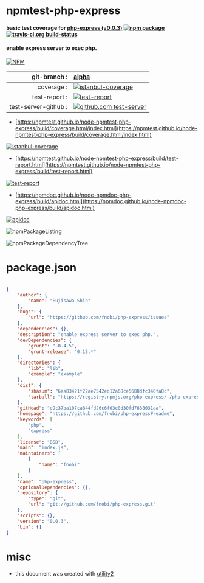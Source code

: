 # npmtest-php-express

#### basic test coverage for  [php-express (v0.0.3)](https://github.com/fnobi/php-express#readme)  [![npm package](https://img.shields.io/npm/v/npmtest-php-express.svg?style=flat-square)](https://www.npmjs.org/package/npmtest-php-express) [![travis-ci.org build-status](https://api.travis-ci.org/npmtest/node-npmtest-php-express.svg)](https://travis-ci.org/npmtest/node-npmtest-php-express)

#### enable express server to exec php.

[![NPM](https://nodei.co/npm/php-express.png?downloads=true&downloadRank=true&stars=true)](https://www.npmjs.com/package/php-express)

| git-branch : | [alpha](https://github.com/npmtest/node-npmtest-php-express/tree/alpha)|
|--:|:--|
| coverage : | [![istanbul-coverage](https://npmtest.github.io/node-npmtest-php-express/build/coverage.badge.svg)](https://npmtest.github.io/node-npmtest-php-express/build/coverage.html/index.html)|
| test-report : | [![test-report](https://npmtest.github.io/node-npmtest-php-express/build/test-report.badge.svg)](https://npmtest.github.io/node-npmtest-php-express/build/test-report.html)|
| test-server-github : | [![github.com test-server](https://npmtest.github.io/node-npmtest-php-express/GitHub-Mark-32px.png)](https://npmtest.github.io/node-npmtest-php-express/build/app/index.html) | | build-artifacts : | [![build-artifacts](https://npmtest.github.io/node-npmtest-php-express/glyphicons_144_folder_open.png)](https://github.com/npmtest/node-npmtest-php-express/tree/gh-pages/build)|

- [https://npmtest.github.io/node-npmtest-php-express/build/coverage.html/index.html](https://npmtest.github.io/node-npmtest-php-express/build/coverage.html/index.html)

[![istanbul-coverage](https://npmtest.github.io/node-npmtest-php-express/build/screenCapture.buildCi.browser.%252Ftmp%252Fbuild%252Fcoverage.lib.html.png)](https://npmtest.github.io/node-npmtest-php-express/build/coverage.html/index.html)

- [https://npmtest.github.io/node-npmtest-php-express/build/test-report.html](https://npmtest.github.io/node-npmtest-php-express/build/test-report.html)

[![test-report](https://npmtest.github.io/node-npmtest-php-express/build/screenCapture.buildCi.browser.%252Ftmp%252Fbuild%252Ftest-report.html.png)](https://npmtest.github.io/node-npmtest-php-express/build/test-report.html)

- [https://npmdoc.github.io/node-npmdoc-php-express/build/apidoc.html](https://npmdoc.github.io/node-npmdoc-php-express/build/apidoc.html)

[![apidoc](https://npmdoc.github.io/node-npmdoc-php-express/build/screenCapture.buildCi.browser.%252Ftmp%252Fbuild%252Fapidoc.html.png)](https://npmdoc.github.io/node-npmdoc-php-express/build/apidoc.html)

![npmPackageListing](https://npmtest.github.io/node-npmtest-php-express/build/screenCapture.npmPackageListing.svg)

![npmPackageDependencyTree](https://npmtest.github.io/node-npmtest-php-express/build/screenCapture.npmPackageDependencyTree.svg)



# package.json

```json

{
    "author": {
        "name": "Fujisawa Shin"
    },
    "bugs": {
        "url": "https://github.com/fnobi/php-express/issues"
    },
    "dependencies": {},
    "description": "enable express server to exec php.",
    "devDependencies": {
        "grunt": "~0.4.5",
        "grunt-release": "0.13.*"
    },
    "directories": {
        "lib": "lib",
        "example": "example"
    },
    "dist": {
        "shasum": "6aa83421f22ae7542ed12a68ce5688dfc340fa8c",
        "tarball": "https://registry.npmjs.org/php-express/-/php-express-0.0.3.tgz"
    },
    "gitHead": "e9c37ba107ca844fd26c6f03e0d30fd7638031aa",
    "homepage": "https://github.com/fnobi/php-express#readme",
    "keywords": [
        "php",
        "express"
    ],
    "license": "BSD",
    "main": "index.js",
    "maintainers": [
        {
            "name": "fnobi"
        }
    ],
    "name": "php-express",
    "optionalDependencies": {},
    "repository": {
        "type": "git",
        "url": "git://github.com/fnobi/php-express.git"
    },
    "scripts": {},
    "version": "0.0.3",
    "bin": {}
}
```



# misc
- this document was created with [utility2](https://github.com/kaizhu256/node-utility2)
